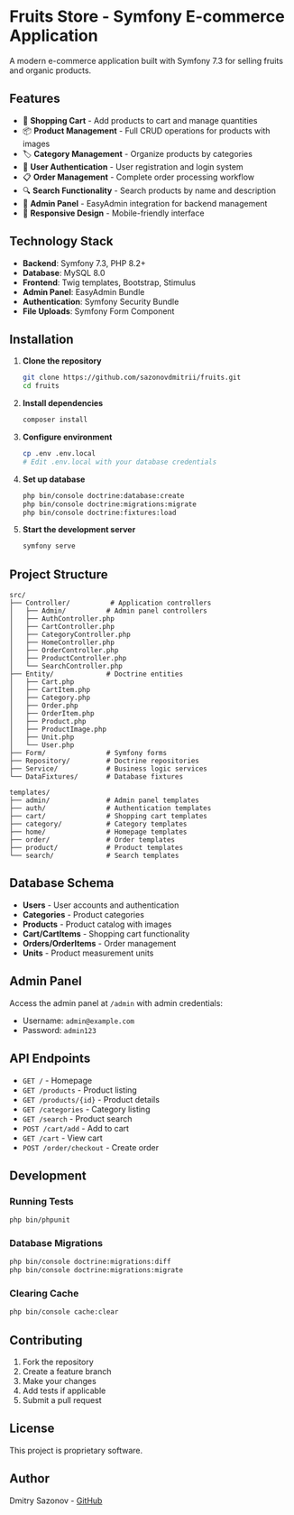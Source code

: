 # Fruits Store - Symfony E-commerce Application

A modern e-commerce application built with Symfony 7.3 for selling fruits and organic products.

## Features

- 🛒 **Shopping Cart** - Add products to cart and manage quantities
- 📦 **Product Management** - Full CRUD operations for products with images
- 🏷️ **Category Management** - Organize products by categories
- 👤 **User Authentication** - User registration and login system
- 📋 **Order Management** - Complete order processing workflow
- 🔍 **Search Functionality** - Search products by name and description
- 🎨 **Admin Panel** - EasyAdmin integration for backend management
- 📱 **Responsive Design** - Mobile-friendly interface

## Technology Stack

- **Backend**: Symfony 7.3, PHP 8.2+
- **Database**: MySQL 8.0
- **Frontend**: Twig templates, Bootstrap, Stimulus
- **Admin Panel**: EasyAdmin Bundle
- **Authentication**: Symfony Security Bundle
- **File Uploads**: Symfony Form Component

## Installation

1. **Clone the repository**
   ```bash
   git clone https://github.com/sazonovdmitrii/fruits.git
   cd fruits
   ```

2. **Install dependencies**
   ```bash
   composer install
   ```

3. **Configure environment**
   ```bash
   cp .env .env.local
   # Edit .env.local with your database credentials
   ```

4. **Set up database**
   ```bash
   php bin/console doctrine:database:create
   php bin/console doctrine:migrations:migrate
   php bin/console doctrine:fixtures:load
   ```

5. **Start the development server**
   ```bash
   symfony serve
   ```

## Project Structure

```
src/
├── Controller/          # Application controllers
│   ├── Admin/          # Admin panel controllers
│   ├── AuthController.php
│   ├── CartController.php
│   ├── CategoryController.php
│   ├── HomeController.php
│   ├── OrderController.php
│   ├── ProductController.php
│   └── SearchController.php
├── Entity/             # Doctrine entities
│   ├── Cart.php
│   ├── CartItem.php
│   ├── Category.php
│   ├── Order.php
│   ├── OrderItem.php
│   ├── Product.php
│   ├── ProductImage.php
│   ├── Unit.php
│   └── User.php
├── Form/               # Symfony forms
├── Repository/         # Doctrine repositories
├── Service/            # Business logic services
└── DataFixtures/       # Database fixtures

templates/
├── admin/              # Admin panel templates
├── auth/               # Authentication templates
├── cart/               # Shopping cart templates
├── category/           # Category templates
├── home/               # Homepage templates
├── order/              # Order templates
├── product/            # Product templates
└── search/             # Search templates
```

## Database Schema

- **Users** - User accounts and authentication
- **Categories** - Product categories
- **Products** - Product catalog with images
- **Cart/CartItems** - Shopping cart functionality
- **Orders/OrderItems** - Order management
- **Units** - Product measurement units

## Admin Panel

Access the admin panel at `/admin` with admin credentials:
- Username: `admin@example.com`
- Password: `admin123`

## API Endpoints

- `GET /` - Homepage
- `GET /products` - Product listing
- `GET /products/{id}` - Product details
- `GET /categories` - Category listing
- `GET /search` - Product search
- `POST /cart/add` - Add to cart
- `GET /cart` - View cart
- `POST /order/checkout` - Create order

## Development

### Running Tests
```bash
php bin/phpunit
```

### Database Migrations
```bash
php bin/console doctrine:migrations:diff
php bin/console doctrine:migrations:migrate
```

### Clearing Cache
```bash
php bin/console cache:clear
```

## Contributing

1. Fork the repository
2. Create a feature branch
3. Make your changes
4. Add tests if applicable
5. Submit a pull request

## License

This project is proprietary software.

## Author

Dmitry Sazonov - [GitHub](https://github.com/sazonovdmitrii)
